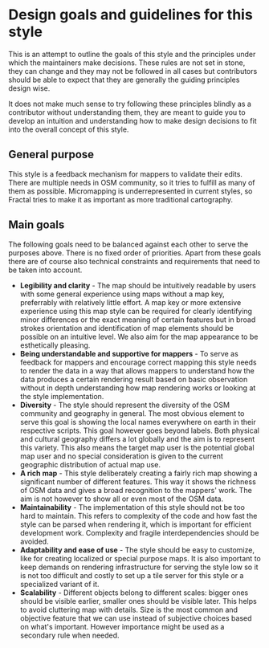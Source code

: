 
# Design goals and guidelines for this style

This is an attempt to outline the goals of this style and the principles under
which the maintainers make decisions. These rules are not set in stone, they
can change and they may not be followed in all cases but contributors should
be able to expect that they are generally the guiding principles design wise.

It does not make much sense to try following these principles blindly as a
contributor without understanding them, they are meant to guide you to develop
an intuition and understanding how to make design decisions to fit into the
overall concept of this style.

## General purpose

This style is a feedback mechanism for mappers to validate their edits. There 
are multiple needs in OSM community, so it tries to fulfill as many of them as 
possible. Micromapping is underrepresented in current styles, so Fractal tries
to make it as important as more traditional cartography.

## Main goals

The following goals need to be balanced against each other to serve the purposes
above. There is no fixed order of priorities. Apart from these goals there are
of course also technical constraints and requirements that need to be taken into
account.

* **Legibility and clarity** - The map should be intuitively readable by users with some general experience using maps without a map key, preferrably with relatively little effort. A map key or more extensive experience using this map style can be required for clearly identifying minor differences or the exact meaning of certain features but in broad strokes orientation and identification of map elements should be possible on an intuitive level. We also aim for the map appearance to be esthetically pleasing.
* **Being understandable and supportive for mappers** - To serve as feedback for mappers and encourage correct mapping this style needs to render the data in a way that allows mappers to understand how the data produces a certain rendering result based on basic observation without in depth understanding how map rendering works or looking at the style implementation.
* **Diversity** - The style should represent the diversity of the OSM community and geography in general. The most obvious element to serve this goal is showing the local names everywhere on earth in their respective scripts. This goal however goes beyond labels. Both physical and cultural geography differs a lot globally and the aim is to represent this variety. This also means the target map user is the potential global map user and no special consideration is given to the current geographic distribution of actual map use.
* **A rich map** - This style deliberately creating a fairly rich map showing a significant number of different features. This way it shows the richness of OSM data and gives a broad recognition to the mappers' work. The aim is not however to show all or even most of the OSM data.
* **Maintainability** - The implementation of this style should not be too hard to maintain. This refers to complexity of the code and how fast the style can be parsed when rendering it, which is important for efficient development work. Complexity and fragile interdependencies should be avoided.
* **Adaptability and ease of use** - The style should be easy to customize, like for creating localized or special purpose maps. It is also important to keep demands on rendering infrastructure for serving the style low so it is not too difficult and costly to set up a tile server for this style or a specialized variant of it.
* **Scalability** - Different objects belong to different scales: bigger ones should be visible earlier, smaller ones should be visible later. This helps to avoid cluttering map with details. Size is the most common and objective feature that we can use instead of subjective choices based on what's important. However importance might be used as a secondary rule when needed.
